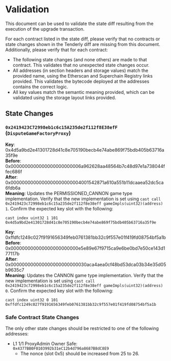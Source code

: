 # Validation

This document can be used to validate the state diff resulting from the execution of the upgrade
transaction.

For each contract listed in the state diff, please verify that no contracts or state changes shown in the Tenderly diff are missing from this document. Additionally, please verify that for each contract:

- The following state changes (and none others) are made to that contract. This validates that no unexpected state changes occur.
- All addresses (in section headers and storage values) match the provided name, using the Etherscan and Superchain Registry links provided. This validates the bytecode deployed at the addresses contains the correct logic.
- All key values match the semantic meaning provided, which can be validated using the storage layout links provided.

## State Changes

### `0x2419423C72998eb1c6c15A235de2f112f8E38efF` (`DisputeGameFactoryProxy`)

**Key**: 0x4d5a9bd2e41301728d41c8e705190becb4e74abe869f75bdb405b63716a35f9e  
**Before**: 0x0000000000000000000000006a962628aa48564b7c48d97e1a738044ffec686f  
**After**: 0x0000000000000000000000004001542871a610a551b11dcaaea52dc5ca6fdb6a  
**Meaning**: Updates the PERMISSIONED_CANNON game type implementation. Verify that the new implementation is set using `cast call 0x2419423c72998eb1c6c15a235de2f112f8e38eff gameImpls(uint32)(address) 1`.
Confirm the expected key slot with the following:
```
cast index uint32 1 101
0x4d5a9bd2e41301728d41c8e705190becb4e74abe869f75bdb405b63716a35f9e
```

**Key**: 0xffdfc1249c027f9191656349feb0761381bb32c9f557e01f419fd08754bf5a1b  
**Before**: 0x000000000000000000000000e5e89e67f9715ca9e6be0bd7e50ce143d177117b  
**After**: 0x000000000000000000000000030aca4aea0cf48bd53dca03b34e35d05b9635c7  
**Meaning**: Updates the CANNON game type implementation. Verify that the new implementation is set using `cast call 0x2419423c72998eb1c6c15a235de2f112f8e38eff gameImpls(uint32)(address) 0`.
Confirm the expected key slot with the following:
```
cast index uint32 0 101
0xffdfc1249c027f9191656349feb0761381bb32c9f557e01f419fd08754bf5a1b
```

### Safe Contract State Changes

The only other state changes should be restricted to one of the following addresses:

- L1 1/1 ProxyAdmin Owner Safe: `0x4377BB0F0103992b31eC12b4d796a8687B8dC8E9`
    - The nonce (slot 0x5) should be increased from 25 to 26.
